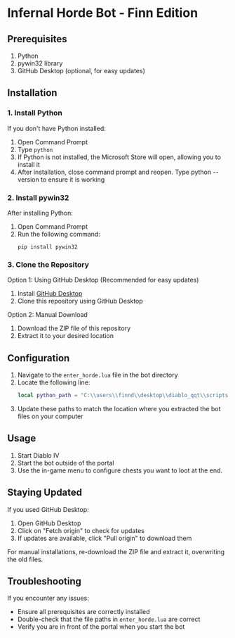 # Infernal Horde Bot - Finn Edition

## Prerequisites

1. Python
2. pywin32 library
3. GitHub Desktop (optional, for easy updates)

## Installation

### 1. Install Python

If you don't have Python installed:

1. Open Command Prompt
2. Type `python`
3. If Python is not installed, the Microsoft Store will open, allowing you to install it
4. After installation, close command prompt and reopen. Type python --version to ensure it is working

### 2. Install pywin32

After installing Python:

1. Open Command Prompt
2. Run the following command:
   ```
   pip install pywin32
   ```

### 3. Clone the Repository

Option 1: Using GitHub Desktop (Recommended for easy updates)
1. Install [GitHub Desktop](https://desktop.github.com/)
2. Clone this repository using GitHub Desktop

Option 2: Manual Download
1. Download the ZIP file of this repository
2. Extract it to your desired location

## Configuration

1. Navigate to the `enter_horde.lua` file in the bot directory
2. Locate the following line:
   ```lua
   local python_path = "C:\\users\\finnd\\desktop\\diablo_qqt\\scripts\\HordeDev-Finn\\send_key.py"
   ```
3. Update these paths to match the location where you extracted the bot files on your computer

## Usage

1. Start Diablo IV
2. Start the bot outside of the portal
3. Use the in-game menu to configure chests you want to loot at the end.

## Staying Updated

If you used GitHub Desktop:
1. Open GitHub Desktop
2. Click on "Fetch origin" to check for updates
3. If updates are available, click "Pull origin" to download them

For manual installations, re-download the ZIP file and extract it, overwriting the old files.

## Troubleshooting

If you encounter any issues:
- Ensure all prerequisites are correctly installed
- Double-check that the file paths in `enter_horde.lua` are correct
- Verify you are in front of the portal when you start the bot
